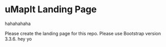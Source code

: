 # uMapIt Landing Page

hahahahaha

Please create the landing page for this repo. Please use Bootstrap version 3.3.6. 
hey yo
